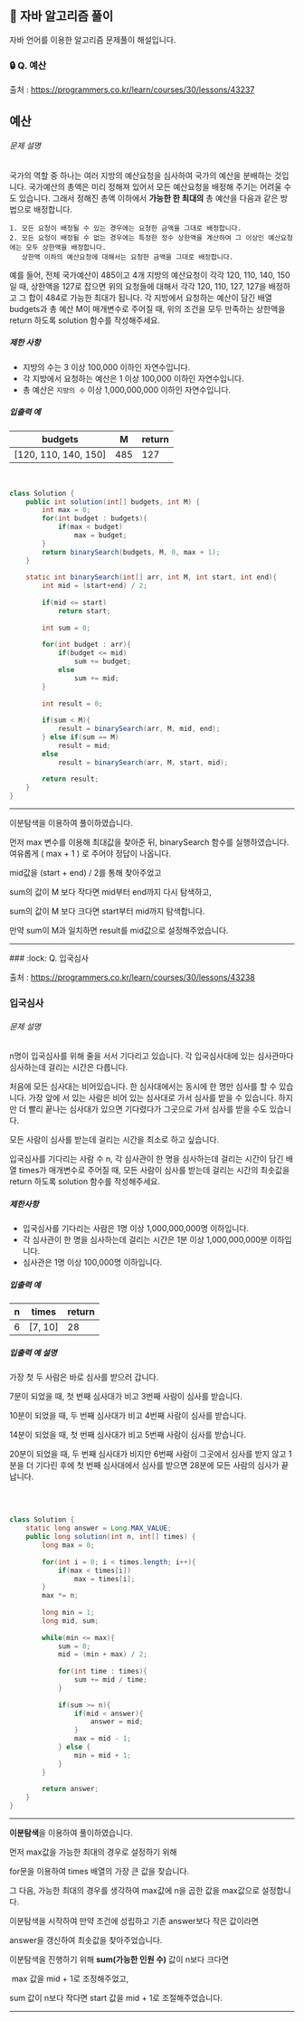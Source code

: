 ## 🚩 자바 알고리즘 풀이

자바 언어를 이용한 알고리즘 문제풀이 해설입니다.



### :lock: ​Q. 예산

출처 :  https://programmers.co.kr/learn/courses/30/lessons/43237

## 예산

###### 문제 설명

국가의 역할 중 하나는 여러 지방의 예산요청을 심사하여 국가의 예산을 분배하는 것입니다. 국가예산의 총액은 미리 정해져 있어서 모든 예산요청을 배정해 주기는 어려울 수도 있습니다. 그래서 정해진 총액 이하에서 **가능한 한 최대의** 총 예산을 다음과 같은 방법으로 배정합니다.



```
1. 모든 요청이 배정될 수 있는 경우에는 요청한 금액을 그대로 배정합니다.
2. 모든 요청이 배정될 수 없는 경우에는 특정한 정수 상한액을 계산하여 그 이상인 예산요청에는 모두 상한액을 배정합니다. 
   상한액 이하의 예산요청에 대해서는 요청한 금액을 그대로 배정합니다. 
```



예를 들어, 전체 국가예산이 485이고 4개 지방의 예산요청이 각각 120, 110, 140, 150일 때, 상한액을 127로 잡으면 위의 요청들에 대해서 각각 120, 110, 127, 127을 배정하고 그 합이 484로 가능한 최대가 됩니다.
각 지방에서 요청하는 예산이 담긴 배열 budgets과 총 예산 M이 매개변수로 주어질 때, 위의 조건을 모두 만족하는 상한액을 return 하도록 solution 함수를 작성해주세요.



##### 제한 사항

- 지방의 수는 3 이상 100,000 이하인 자연수입니다.
- 각 지방에서 요청하는 예산은 1 이상 100,000 이하인 자연수입니다.
- 총 예산은 `지방의 수` 이상 1,000,000,000 이하인 자연수입니다.



##### 입출력 예

| budgets              | M    | return |
| -------------------- | ---- | ------ |
| [120, 110, 140, 150] | 485  | 127    |

<br/>

```java
class Solution {
    public int solution(int[] budgets, int M) {
        int max = 0;
        for(int budget : budgets){
            if(max < budget)
                max = budget;
        }
        return binarySearch(budgets, M, 0, max + 1);
    }
    
    static int binarySearch(int[] arr, int M, int start, int end){
        int mid = (start+end) / 2;
        
        if(mid <= start)
            return start;
        
        int sum = 0;
        
        for(int budget : arr){
            if(budget <= mid)
                sum += budget;
            else
                sum += mid;
        }
        
        int result = 0;
        
        if(sum < M){
            result = binarySearch(arr, M, mid, end);
        } else if(sum == M)
            result = mid;
        else
            result = binarySearch(arr, M, start, mid);
    
        return result;
    }
}
```

<hr/>
이분탐색을 이용하여 풀이하였습니다.



먼저 max 변수를 이용해 최대값을 찾아준 뒤, binarySearch 함수를 실행하였습니다.  여유롭게  ( max + 1 ) 로 주어야 정답이 나옵니다.



mid값을 (start + end) / 2를 통해 찾아주었고 



sum의 값이 M 보다 작다면 mid부터 end까지 다시 탐색하고,

sum의 값이 M 보다 크다면 start부터 mid까지 탐색합니다.



만약 sum이 M과 일치하면 result를 mid값으로 설정해주었습니다.

<hr>
### :lock: ​Q. 입국심사

출처 :  https://programmers.co.kr/learn/courses/30/lessons/43238

### 입국심사



###### 문제 설명

n명이 입국심사를 위해 줄을 서서 기다리고 있습니다. 각 입국심사대에 있는 심사관마다 심사하는데 걸리는 시간은 다릅니다.



처음에 모든 심사대는 비어있습니다. 한 심사대에서는 동시에 한 명만 심사를 할 수 있습니다. 가장 앞에 서 있는 사람은 비어 있는 심사대로 가서 심사를 받을 수 있습니다. 하지만 더 빨리 끝나는 심사대가 있으면 기다렸다가 그곳으로 가서 심사를 받을 수도 있습니다.



모든 사람이 심사를 받는데 걸리는 시간을 최소로 하고 싶습니다.



입국심사를 기다리는 사람 수 n, 각 심사관이 한 명을 심사하는데 걸리는 시간이 담긴 배열 times가 매개변수로 주어질 때, 모든 사람이 심사를 받는데 걸리는 시간의 최솟값을 return 하도록 solution 함수를 작성해주세요.



##### 제한사항

- 입국심사를 기다리는 사람은 1명 이상 1,000,000,000명 이하입니다.
- 각 심사관이 한 명을 심사하는데 걸리는 시간은 1분 이상 1,000,000,000분 이하입니다.
- 심사관은 1명 이상 100,000명 이하입니다.



##### 입출력 예

| n    | times   | return |
| ---- | ------- | ------ |
| 6    | [7, 10] | 28     |



##### 입출력 예 설명

가장 첫 두 사람은 바로 심사를 받으러 갑니다.

7분이 되었을 때, 첫 번째 심사대가 비고 3번째 사람이 심사를 받습니다.

10분이 되었을 때, 두 번째 심사대가 비고 4번째 사람이 심사를 받습니다.

14분이 되었을 때, 첫 번째 심사대가 비고 5번째 사람이 심사를 받습니다.

20분이 되었을 때, 두 번째 심사대가 비지만 6번째 사람이 그곳에서 심사를 받지 않고 1분을 더 기다린 후에 첫 번째 심사대에서 심사를 받으면 28분에 모든 사람의 심사가 끝납니다.

## 



<br/>

```java
class Solution {
    static long answer = Long.MAX_VALUE;
    public long solution(int n, int[] times) {
        long max = 0;
        
        for(int i = 0; i < times.length; i++){
            if(max < times[i])
                max = times[i];
        }
        max *= n;
        
        long min = 1;
        long mid, sum;
        
        while(min <= max){
            sum = 0;
            mid = (min + max) / 2;
            
            for(int time : times){
                sum += mid / time;
            }
            
            if(sum >= n){
                if(mid < answer){
                    answer = mid;
                }
                max = mid - 1;
            } else {
                min = mid + 1;
            }
        }
        
        return answer;
    }
}
```

<hr/>



**이분탐색**을 이용하여 풀이하였습니다.



먼저 max값을 가능한 최대의 경우로 설정하기 위해

for문을 이용하여 times 배열의 가장 큰 값을 찾습니다.

그 다음, 가능한 최대의 경우를 생각하여 max값에 n을 곱한 값을 max값으로 설정합니다.



이분탐색을 시작하여 만약 조건에 성립하고 기존 answer보다 작은 값이라면

answer을 갱신하여 최솟값을 찾아주었습니다.



이분탐색을 진행하기 위해 **sum(가능한 인원 수)** 값이 n보다 크다면

​	max 값을 mid + 1로 조정해주었고,

sum 값이 n보다 작다면 start 값을 mid + 1로 조절해주었습니다.



<hr/>